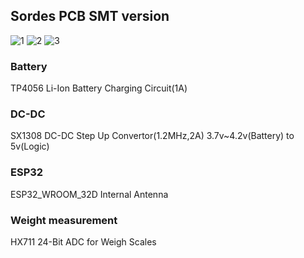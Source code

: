 ## Sordes PCB SMT version
![1](https://user-images.githubusercontent.com/82319443/183282034-aa1734f2-2f80-4c15-b96c-eabc69540e70.png)
![2](https://user-images.githubusercontent.com/82319443/183282038-1d18704e-22ef-40c1-b926-5adfe269bf92.PNG)
![3](https://user-images.githubusercontent.com/82319443/183282117-afca1bb5-f0a5-48a4-a813-d46e782b7c8b.PNG)
### Battery
TP4056 Li-Ion Battery Charging Circuit(1A)
### DC-DC
SX1308 DC-DC Step Up Convertor(1.2MHz,2A)
3.7v~4.2v(Battery) to 5v(Logic)
### ESP32
ESP32_WROOM_32D
Internal Antenna
### Weight measurement
HX711 24-Bit ADC for Weigh Scales

